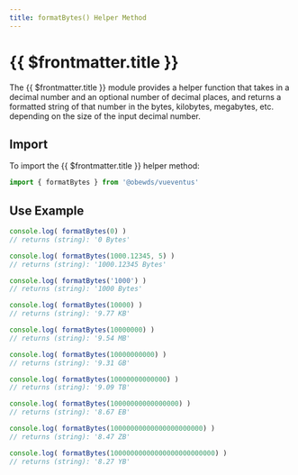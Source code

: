 ```yaml
---
title: formatBytes() Helper Method
---
```



<script setup>
    import DocsPackageVersion from '../../../src/views/compos/DocsPackageVersion.vue'
</script>



# {{ $frontmatter.title }}

The {{ $frontmatter.title }} module provides a helper function that takes in a decimal number and an optional number of decimal places, and returns a formatted string of that number in the bytes, kilobytes, megabytes, etc. depending on the size of the input decimal number.






<!-- TODO: Add args table and content for helper method like in ...modules/configs/anchors.html#anchors-classes -->
## Import

To import the {{ $frontmatter.title }} helper method:

```javascript
import { formatBytes } from '@obewds/vueventus'
```






## Use Example

```javascript
console.log( formatBytes(0) )
// returns (string): '0 Bytes'

console.log( formatBytes(1000.12345, 5) )
// returns (string): '1000.12345 Bytes'

console.log( formatBytes('1000') )
// returns (string): '1000 Bytes'

console.log( formatBytes(10000) )
// returns (string): '9.77 KB'

console.log( formatBytes(10000000) )
// returns (string): '9.54 MB'

console.log( formatBytes(10000000000) )
// returns (string): '9.31 GB'

console.log( formatBytes(10000000000000) )
// returns (string): '9.09 TB'

console.log( formatBytes(10000000000000000) )
// returns (string): '8.67 EB'

console.log( formatBytes(10000000000000000000000) )
// returns (string): '8.47 ZB'

console.log( formatBytes(10000000000000000000000000) )
// returns (string): '8.27 YB'
```






<DocsPackageVersion/>

